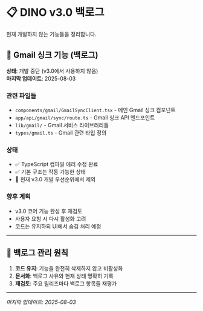 # 📋 DINO v3.0 백로그

현재 개발하지 않는 기능들을 정리합니다.

## 🔄 Gmail 싱크 기능 (백로그)

**상태**: 개발 중단 (v3.0에서 사용하지 않음)  
**마지막 업데이트**: 2025-08-03

### 관련 파일들

- `components/gmail/GmailSyncClient.tsx` - 메인 Gmail 싱크 컴포넌트
- `app/api/gmail/sync/route.ts` - Gmail 싱크 API 엔드포인트
- `lib/gmail/` - Gmail 서비스 라이브러리들
- `types/gmail.ts` - Gmail 관련 타입 정의

### 상태

- ✅ TypeScript 컴파일 에러 수정 완료
- ✅ 기본 구조는 작동 가능한 상태
- 🔄 현재 v3.0 개발 우선순위에서 제외

### 향후 계획

- v3.0 코어 기능 완성 후 재검토
- 사용자 요청 시 다시 활성화 고려
- 코드는 유지하되 UI에서 숨김 처리 예정

---

## 📌 백로그 관리 원칙

1. **코드 유지**: 기능을 완전히 삭제하지 않고 비활성화
2. **문서화**: 백로그 사유와 현재 상태 명확히 기록
3. **재검토**: 주요 릴리즈마다 백로그 항목들 재평가

---

_마지막 업데이트: 2025-08-03_
